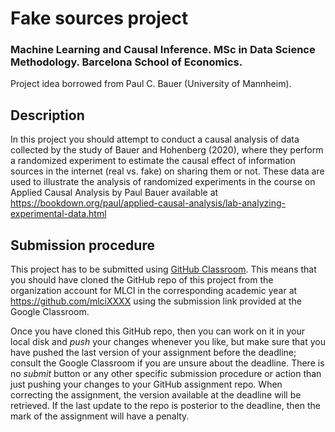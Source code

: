 # Fake sources project

### Machine Learning and Causal Inference. MSc in Data Science Methodology. Barcelona School of Economics.

Project idea borrowed from Paul C. Bauer (University of Mannheim).

## Description

In this project you should attempt to conduct a causal analysis of
data collected by the study of Bauer and Hohenberg (2020), where
they perform a randomized experiment to estimate the causal effect
of information sources in the internet (real vs. fake) on sharing
them or not. These data are used to illustrate the analysis of
randomized experiments in the course on Applied Causal Analysis
by Paul Bauer available at
https://bookdown.org/paul/applied-causal-analysis/lab-analyzing-experimental-data.html

## Submission procedure

This project has to be submitted using
[GitHub Classroom](https://classroom.github.com). This
means that you should have cloned the GitHub repo of this project
from the organization account for MLCI in the corresponding academic
year at https://github.com/mlciXXXX using the submission link
provided at the Google Classroom.

Once you have cloned this GitHub repo, then you can work on it in
your local disk and _push_ your changes whenever you like, but make
sure that you have pushed the last version of your assignment before
the deadline; consult the Google Classroom if you are unsure about
the deadline. There is no _submit_ button or any other specific
submission procedure or action than just pushing your changes to your
GitHub assignment repo. When correcting the assignment, the version
available at the deadline will be retrieved. If the last update to
the repo is posterior to the deadline, then the mark of the
assignment will have a penalty.
